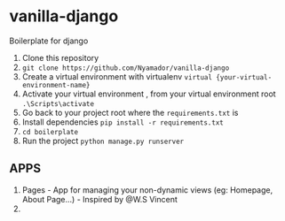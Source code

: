 # vanilla-django
Boilerplate for django


1. Clone this repository
2. `git clone https://github.com/Nyamador/vanilla-django`
3. Create a virtual environment with virtualenv `virtual {your-virtual-environment-name}`
4. Activate your virtual environment , from your virtual environment root `.\Scripts\activate`
5. Go back to your project root where the `requirements.txt` is
6. Install dependencies  `pip install -r requirements.txt`
7. `cd boilerplate`
8. Run the project `python manage.py runserver`


## APPS

1. Pages - App for managing your non-dynamic views (eg: Homepage, About Page...) - Inspired by @W.S Vincent
2. 
